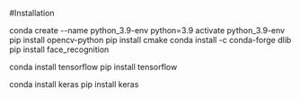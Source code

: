 #Installation

conda create --name python_3.9-env python=3.9
activate python_3.9-env
pip install opencv-python
pip install cmake
conda install -c conda-forge dlib
pip install face_recognition


conda install tensorflow
pip install tensorflow

conda install keras
pip install keras

